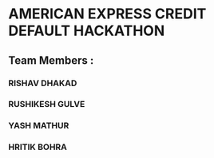 <h1> AMERICAN EXPRESS CREDIT DEFAULT HACKATHON </h1>

<h2> Team Members : </h2>

<h3> RISHAV DHAKAD </h3>
<h3> RUSHIKESH GULVE </h3>
<h3> YASH MATHUR </h3>
<h3> HRITIK BOHRA </h3>


